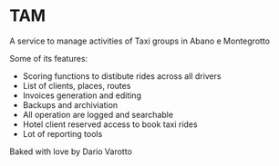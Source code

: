 # TAM
A service to manage activities of Taxi groups in Abano e Montegrotto

Some of its features:

*	Scoring functions to distibute rides across all drivers
*	List of clients, places, routes
*	Invoices generation and editing
*	Backups and archiviation
*	All operation are logged and searchable
*	Hotel client reserved access to book taxi rides
*   Lot of reporting tools

Baked with love by Dario Varotto
